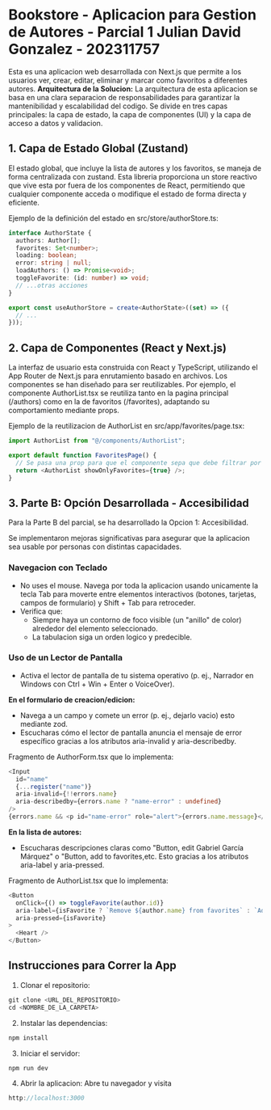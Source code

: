 # Bookstore - Aplicacion para Gestion de Autores - Parcial 1 Julian David Gonzalez - 202311757
Esta es una aplicacion web desarrollada con Next.js que permite a los usuarios ver, crear, editar, eliminar y marcar como favoritos a diferentes autores.
**Arquitectura de la Solucion:**
La arquitectura de esta aplicacion se basa en una clara separacion de responsabilidades para garantizar la mantenibilidad y escalabilidad del codigo. Se divide en tres capas principales: la capa de estado, la capa de componentes (UI) y la capa de acceso a datos y validacion.

## 1. Capa de Estado Global (Zustand)
El estado global, que incluye la lista de autores y los favoritos, se maneja de forma centralizada con zustand. Esta libreria proporciona un store reactivo que vive esta por fuera de los componentes de React, permitiendo que cualquier componente acceda o modifique el estado de forma directa y eficiente.

Ejemplo de la definición del estado en src/store/authorStore.ts:

```ts
interface AuthorState {
  authors: Author[];
  favorites: Set<number>;
  loading: boolean;
  error: string | null;
  loadAuthors: () => Promise<void>;
  toggleFavorite: (id: number) => void;
  // ...otras acciones
}

export const useAuthorStore = create<AuthorState>((set) => ({
  // ...
}));
```
## 2. Capa de Componentes (React y Next.js)
La interfaz de usuario esta construida con React y TypeScript, utilizando el App Router de Next.js para enrutamiento basado en archivos. Los componentes se han diseñado para ser reutilizables. Por ejemplo, el componente AuthorList.tsx se reutiliza tanto en la pagina principal (/authors) como en la de favoritos (/favorites), adaptando su comportamiento mediante props.

Ejemplo de la reutilizacion de AuthorList en src/app/favorites/page.tsx:

```ts
import AuthorList from "@/components/AuthorList";

export default function FavoritesPage() {
  // Se pasa una prop para que el componente sepa que debe filtrar por favoritos.
  return <AuthorList showOnlyFavorites={true} />;
}

```
## 3. Parte B: Opción Desarrollada - Accesibilidad
Para la Parte B del parcial, se ha desarrollado la Opcion 1: Accesibilidad.

Se implementaron mejoras significativas para asegurar que la aplicacion sea usable por personas con distintas capacidades.
### Navegacion con Teclado
- No uses el mouse. Navega por toda la aplicacion usando unicamente la tecla Tab para moverte entre elementos interactivos (botones, tarjetas, campos de formulario) y Shift + Tab para retroceder.
- Verifica que:  
  - Siempre haya un contorno de foco visible (un "anillo" de color) alrededor del elemento seleccionado.  
  - La tabulacion siga un orden logico y predecible.  

### Uso de un Lector de Pantalla
- Activa el lector de pantalla de tu sistema operativo (p. ej., Narrador en Windows con Ctrl + Win + Enter o VoiceOver).  

**En el formulario de creacion/edicion:**  
- Navega a un campo y comete un error (p. ej., dejarlo vacio) esto mediante zod.  
- Escucharas cómo el lector de pantalla anuncia el mensaje de error específico gracias a los atributos aria-invalid y aria-describedby.  

Fragmento de AuthorForm.tsx que lo implementa:
```ts
<Input
  id="name"
  {...register("name")}
  aria-invalid={!!errors.name}
  aria-describedby={errors.name ? "name-error" : undefined}
/>
{errors.name && <p id="name-error" role="alert">{errors.name.message}</p>}
```

**En la lista de autores:**
- Escucharas descripciones claras como "Button, edit Gabriel García Márquez" o "Button, add to favorites,etc. Esto gracias a los atributos aria-label y aria-pressed.

Fragmento de AuthorList.tsx que lo implementa:
```ts
<Button
  onClick={() => toggleFavorite(author.id)}
  aria-label={isFavorite ? `Remove ${author.name} from favorites` : `Add ${author.name} to favorites`}
  aria-pressed={isFavorite}
>
  <Heart />
</Button>
```
## Instrucciones para Correr la App
1. Clonar el repositorio:
```ts
git clone <URL_DEL_REPOSITORIO>
cd <NOMBRE_DE_LA_CARPETA>
```
2. Instalar las dependencias:
```ts
npm install
```
3. Iniciar el servidor:
```ts
npm run dev
```
4. Abrir la aplicacion:
Abre tu navegador y visita
```ts
http://localhost:3000
```